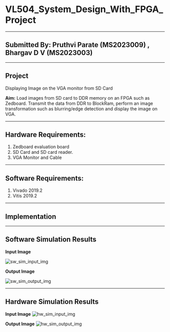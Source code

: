 # VL504_System_Design_With_FPGA_Project
-------------------
## Submitted By: Pruthvi Parate (MS2023009) , Bhargav D V (MS2023003)
---------------------
## Project
Displaying Image on the VGA monitor from SD Card  

**Aim:** Load images from SD card to DDR memory on an FPGA such as Zedboard. Transmit the data from DDR to BlockRam, perform an image transformation such as blurring/edge detection and display the image on VGA.

-----------------------
## Hardware Requirements: 

1. Zedboard evaluation board
2. SD Card and SD card reader.
3. VGA Monitor and Cable
-------------------------
## Software Requirements: 
1. Vivado 2019.2
2. Vitis 2019.2
----------------------------
## Implementation

--------------------
## Software Simulation Results  
 
**Input Image**  

![sw_sim_input_img](https://github.com/Pruthvi-Parate/VL504_FPGA_Project/assets/72121158/951e0943-ce3f-4635-89d5-96dbbfd0c7b7)  

**Output Image**  

![sw_sim_output_img](https://github.com/Pruthvi-Parate/VL504_FPGA_Project/assets/72121158/f119e64b-6c09-450c-a2f1-3c5ec57161ec)   

---------------------------------
## Hardware Simulation Results
**Input Image**
![hw_sim_input_img](https://github.com/Pruthvi-Parate/VL504_FPGA_Project/assets/72121158/ead477db-b66c-48f3-8909-5aeec5624971)  

**Output Image**
![hw_sim_output_img](https://github.com/Pruthvi-Parate/VL504_FPGA_Project/assets/72121158/6429fdfc-3476-4b8c-af49-d05b9dcc174d)
